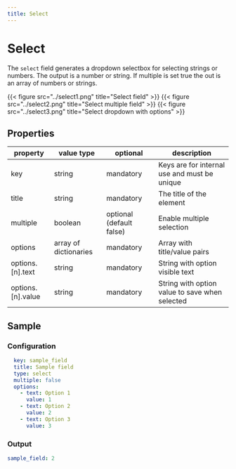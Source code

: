 ```yaml
---
title: Select
---
```


# Select

The `select` field generates a dropdown selectbox for selecting strings or
numbers. The output is a number or string. If multiple is set true the out is
an array of numbers or strings.

{{< figure src="../select1.png" title="Select field" >}}
{{< figure src="../select2.png" title="Select multiple field" >}}
{{< figure src="../select3.png" title="Select dropdown with options" >}}

## Properties

| property          | value type            | optional                 | description                                    |
|-------------------|-----------------------|--------------------------|------------------------------------------------|
| key               | string                | mandatory                | Keys are for internal use and must be unique   |
| title             | string                | mandatory                | The title of the element                       |
| multiple          | boolean               | optional (default false) | Enable multiple selection                      |
| options           | array of dictionaries | mandatory                | Array with title/value pairs                   |
| options.[n].text  | string                | mandatory                | String with option visible text                |
| options.[n].value | string                | mandatory                | String with option value to save when selected |


## Sample

### Configuration

```yaml
  key: sample_field
  title: Sample field
  type: select
  multiple: false
  options:
    - text: Option 1
      value: 1
    - text: Option 2
      value: 2
    - text: Option 3
      value: 3
```

### Output

```yaml
sample_field: 2
```
